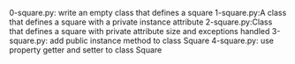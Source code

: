 0-square.py: write an empty class that defines a square
1-square.py:A class that defines a square with a private instance attribute
2-square.py:Class that defines a square with private attribute size and exceptions handled
3-square.py: add public instance method to class Square
4-square.py: use property getter and setter to class Square
